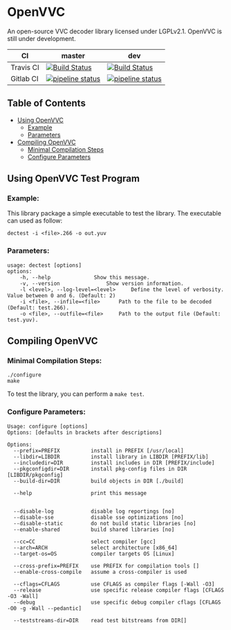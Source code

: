 OpenVVC
=======
An open-source VVC decoder library licensed under LGPLv2.1. OpenVVC is still under development.

| CI | master | dev |
|---|---|---|
| Travis CI | [![Build Status](https://travis-ci.com/OpenVVC/OpenVVC.svg?branch=master)](https://travis-ci.com/OpenVVC/OpenVVC)  |  [![Build Status](https://travis-ci.com/OpenVVC/OpenVVC.svg?branch=dev)](https://travis-ci.com/OpenVVC/OpenVVC) |
| Gitlab CI | [![pipeline status](https://gitlab.com/openvvc/openvvc/badges/master/pipeline.svg)](https://gitlab.com/openvvc/openvvc/-/commits/master) |  [![pipeline status](https://gitlab.com/openvvc/openvvc/badges/dev/pipeline.svg)](https://gitlab.com/openvvc/openvvc/-/commits/dev) |



## Table of Contents

- [Using OpenVVC](#using-openvvc-test-program)
  - [Example](#example)
  - [Parameters](#parameters)
- [Compiling OpenVVC](#compiling-openvvc)
  - [Minimal Compilation Steps](#minimal-compilation-steps)
  - [Configure Parameters](#configure-parameters)
## Using OpenVVC Test Program

### Example:

This library package a simple executable to test the library. The executable can used as follow:

    dectest -i <file>.266 -o out.yuv

### Parameters:

```
usage: dectest [options]
options:
	-h, --help				Show this message.
	-v, --version				Show version information.
	-l <level>, --log-level=<level>		Define the level of verbosity. Value between 0 and 6. (Default: 2)
	-i <file>, --infile=<file>		Path to the file to be decoded (Default: test.266).
	-o <file>, --outfile=<file>		Path to the output file (Default: test.yuv).
```

## Compiling OpenVVC

### Minimal Compilation Steps:
```
./configure
make
```
To test the library, you can perform a `make test`.

### Configure Parameters:
```
Usage: configure [options]
Options: [defaults in brackets after descriptions]

Options:
  --prefix=PREFIX          install in PREFIX [/usr/local]
  --libdir=LIBDIR          install library in LIBDIR [PREFIX/lib]
  --includedir=DIR         install includes in DIR [PREFIX/include]
  --pkgconfigdir=DIR       install pkg-config files in DIR [LIBDIR/pkgconfig]
  --build-dir=DIR          build objects in DIR [./build]

  --help                   print this message


  --disable-log            disable log reportings [no]
  --disable-sse            disable sse optimizations [no]
  --disable-static         do not build static libraries [no]
  --enable-shared          build shared libraries [no]

  --cc=CC                  select compiler [gcc]
  --arch=ARCH              select architecture [x86_64]
  --target-os=OS           compiler targets OS [Linux]

  --cross-prefix=PREFIX    use PREFIX for compilation tools []
  --enable-cross-compile   assume a cross-compiler is used

  --cflags=CFLAGS          use CFLAGS as compiler flags [-Wall -O3]
  --release                use specific release compiler flags [CFLAGS -O3 -Wall]
  --debug                  use specific debug compiler cflags [CFLAGS -O0 -g -Wall --pedantic]

  --teststreams-dir=DIR    read test bitstreams from DIR[]
```
